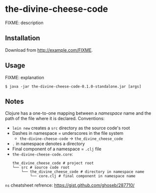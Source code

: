 # the-divine-cheese-code

FIXME: description

## Installation

Download from http://example.com/FIXME.

## Usage

FIXME: explanation

    $ java -jar the-divine-cheese-code-0.1.0-standalone.jar [args]

## Notes

Clojure has a one-to-one mapping between a _namespace_ name and the path of the file where it is declared. Conventions:

- `lein new` creates a `src` directory as the source code's root
- Dashes in namespace = underscores in the file system
  - `the-divine-cheese-code` -> `the_divine_cheese_code`
- `.` in namespace denotes a directory
- Final component of a namespace = `.clj` file
- `the-divine-cheese-code.core`:
  ```
  the_divine_cheese_code # project root
  └── src # source code root
      └── the_divine_cheese_code # directory in namespace name
          └── core.clj # final component in namespace name
  ```

`ns` cheatsheet refrence: https://gist.github.com/ghoseb/287710/